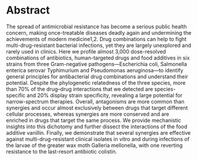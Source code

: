 # Abstract
The spread of antimicrobial resistance has become a serious public health concern, making once-treatable diseases deadly again and undermining the achievements of modern medicine1,2. Drug combinations can help to fight multi-drug-resistant bacterial infections, yet they are largely unexplored and rarely used in clinics. Here we profile almost 3,000 dose-resolved combinations of antibiotics, human-targeted drugs and food additives in six strains from three Gram-negative pathogens—Escherichia coli, Salmonella enterica serovar Typhimurium and Pseudomonas aeruginosa—to identify general principles for antibacterial drug combinations and understand their potential. 
Despite the phylogenetic relatedness of the three species, more than 70% of the drug–drug interactions that we detected are species-specific and 20% display strain specificity, revealing a large potential for narrow-spectrum therapies. Overall, antagonisms are more common than synergies and occur almost exclusively between drugs that target different cellular processes, whereas synergies are more conserved and are enriched in drugs that target the same process. We provide mechanistic insights into this dichotomy and further dissect the interactions of the food additive vanillin. Finally, we demonstrate that several synergies are effective against multi-drug-resistant clinical isolates in vitro and during infections of the larvae of the greater wax moth Galleria mellonella, with one reverting resistance to the last-resort antibiotic colistin.
